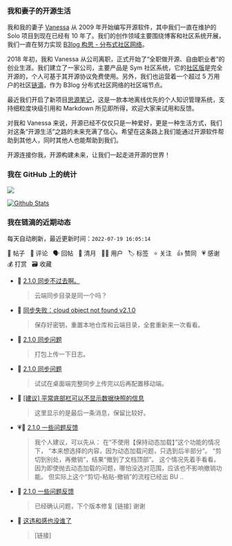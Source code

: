 ### 我和妻子的开源生活

我和我的妻子 [Vanessa](https://github.com/Vanessa219) 从 2009 年开始编写开源软件，其中我们一直在维护的 Solo 项目到现在已经有 10 年了。我们的创作领域主要围绕博客和社区系统开展，我们一直在努力实现 [B3log 构思 - 分布式社区网络](https://ld246.com/article/1546941897596)。

2018 年初，我和 Vanessa 从公司离职，正式开始了“全职做开源、自由职业者”的创业生涯。我们建立了一家公司，主要产品是 Sym 社区系统，它的[社区版](https://github.com/88250/symphony)是完全开源的，个人可基于其开源协议免费使用。另外，我们也运营着一个超过 5 万用户的社区[链滴](https://ld246.com)，作为 B3log 分布式社区网络的社区端节点。

最近我们开启了新项目[思源笔记](https://github.com/siyuan-note/siyuan)，这是一款本地离线优先的个人知识管理系统，支持细粒度块级引用和 Markdown 所见即所得，欢迎大家来试用和反馈。

对我和 Vanessa 来说，开源已经不仅仅只是一种爱好，更是一种生活方式，我们对这条“开源生活”之路的未来充满了信心。希望在这条路上我们能通过开源软件帮助到其他人，同时其他人也能帮助到我们。

开源连接你我，开源构建未来，让我们一起走进开源的世界！

### 我在 GitHub 上的统计

<a title="Hits" target="_blank" href="https://github.com/88250/88250"><img src="https://hits.b3log.org/88250/88250.svg"></a>

[![Github Stats](https://github-readme-stats.vercel.app/api?username=88250&theme=tokyonight&show_icons=true)](https://github.com/88250)

<!--events start -->

### 我在链滴的近期动态

每天自动刷新，最近更新时间：`2022-07-19 16:05:14`

📝 帖子 &nbsp; 💬 评论 &nbsp; 🗣 回帖 &nbsp; 🌙 清月 &nbsp; 👨‍💻 用户 &nbsp; 🏷️ 标签 &nbsp; ⭐️ 关注 &nbsp; 👍 赞同 &nbsp; 💗 感谢 &nbsp; 💰 打赏 &nbsp; 🗃 收藏

* 💬 [2.1.0 同步不过去啊。](https://ld246.com/article/1658208981772/comment/1658211110230#comments)

  > 云端同步目录是同一个吗？
* 💬 [同步失败：cloud object not found v2.1.0](https://ld246.com/article/1658194502272/comment/1658211045941#comments)

  > 保存好密钥，重置本地仓库和云端目录，全套重新来一次看看。
* 💬 [2.1.0 同步问题](https://ld246.com/article/1658203694067/comment/1658205981829#comments)

  > 打包上传一下日志。
* 💬 [2.1.0 同步问题](https://ld246.com/article/1658203694067/comment/1658204112718#comments)

  > 试试在桌面端完整同步上传完以后再配置移动端。
* 💬 [[建议] 平常底部栏可以不显示数据快照的信息](https://ld246.com/article/1658203127714/comment/1658203347819#comments)

  > 这里显示的是最后一条消息，保留比较好。
* 💗💬 [2.1.0 一些问题反馈](https://ld246.com/article/1658149317251/comment/1658150526986#comments)

  > 我个人建议，可以先从： 在“不使用【保持动态加载】”这个功能的情况下， “本来想选择的内容，因为动态加载问题，只选到后半部分”。 “剪切到别处，再撤销”，结果“撤到了文档顶部”。 这个情况先着手看看。 因为即使抛去动态加载的问题，哪怕没选对范围，应该也不影响撤销功能。 但实际上这个“剪切-粘贴-撤销”的流程已经出 BU ..
* 💬 [2.1.0 一些问题反馈](https://ld246.com/article/1658149317251/comment/1658202584426#comments)

  > 已经确认问题，下个版本修复 [链接] 谢谢
* 💬 [这违和感也没谁了](https://ld246.com/article/1658198259267/comment/1658199747225#comments)

  > [链接]


<!--events end -->
